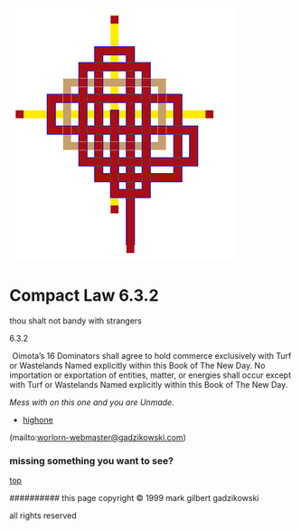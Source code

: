 ![pattern](assets/pattern.gif)

# Compact Law 6.3.2



 thou shalt not bandy with strangers

6.3.2

  ![xparent](assets/xparent.gif)  Oimota’s 16 Dominators shall agree to hold commerce exclusively with Turf or Wastelands Named explicitly within this Book of The New Day. No importation or exportation of entities, matter, or energies shall occur except with Turf or Wastelands Named explicitly within this Book of The New Day. 





 *Mess with on this one and you are Unmade.*

 -  [highone](highone.md)  

 (mailto:worlorn-webmaster@gadzikowski.com) 

 
### missing something you want to see?



 [top](#top) 

 
########## this page copyright © 1999 mark gilbert gadzikowski

 all rights reserved